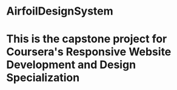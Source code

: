 # AirfoilDesignSystem
# This is the capstone project for Coursera's Responsive Website Development and Design Specialization
